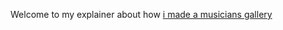 Welcome to my explainer about how <a href="http://imadeamusiciansgallery.memehalloffame.tv/">i made a musicians gallery<a>

